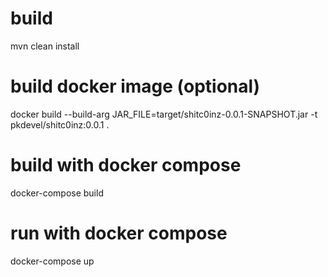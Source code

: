 # build
mvn clean install

# build docker image (optional)
docker build --build-arg JAR_FILE=target/shitc0inz-0.0.1-SNAPSHOT.jar -t pkdevel/shitc0inz:0.0.1 .

# build with docker compose
docker-compose build

# run with docker compose
docker-compose up
